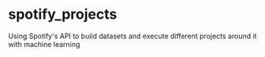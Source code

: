 # spotify_projects
Using Spotify's API to build datasets and execute different projects around it with machine learning

